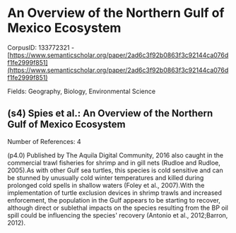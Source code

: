 # An Overview of the Northern Gulf of Mexico Ecosystem

CorpusID: 133772321 - [https://www.semanticscholar.org/paper/2ad6c3f92b0863f3c92144ca076df1fe2999f851](https://www.semanticscholar.org/paper/2ad6c3f92b0863f3c92144ca076df1fe2999f851)

Fields: Geography, Biology, Environmental Science

## (s4) Spies et al.: An Overview of the Northern Gulf of Mexico Ecosystem
Number of References: 4

(p4.0) Published by The Aquila Digital Community, 2016 also caught in the commercial trawl fisheries for shrimp and in gill nets (Rudloe and Rudloe, 2005).As with other Gulf sea turtles, this species is cold sensitive and can be stunned by unusually cold winter temperatures and killed during prolonged cold spells in shallow waters (Foley et al., 2007).With the implementation of turtle exclusion devices in shrimp trawls and increased enforcement, the population in the Gulf appears to be starting to recover, although direct or sublethal impacts on the species resulting from the BP oil spill could be influencing the species' recovery (Antonio et al., 2012;Barron, 2012).
